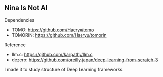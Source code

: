 Nina Is Not AI
---
Dependencies
 - TOMO: https://github.com/Haeryu/tomo
 - TOMORIN: https://github.com/Haeryu/tomorin

Reference
 - llm.c: https://github.com/karpathy/llm.c
 - dezero: https://github.com/oreilly-japan/deep-learning-from-scratch-3

I made it to study structure of Deep Learning frameworks.

 